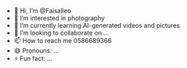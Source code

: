 - 👋 Hi, I’m @Faisalleo
- 👀 I’m interested in photography
- 🌱 I’m currently learning AI-generated videos and pictures
- 💞️ I’m looking to collaborate on ...
- 📫 How to reach me 0586689366
- 😄 Pronouns: ...
- ⚡ Fun fact: ...

<!---
Faisalleo/Faisalleo is a ✨ special ✨ repository because its `README.md` (this file) appears on your GitHub profile.
You can click the Preview link to take a look at your changes.
--->
